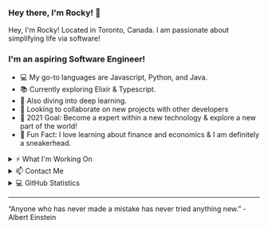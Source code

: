 
### Hey there, I'm Rocky! 👋
<p>

Hey, I'm Rocky! Located in Toronto, Canada. I am passionate about simplifying life via software! 

### I'm an aspiring Software Engineer!
- 💻 My go-to languages are Javascript, Python, and Java. 
- 📚 Currently exploring Elixir & Typescript. 
- 📌 Also diving into deep learning.
- 🤝 Looking to collaborate on new projects with other developers
- 🧱 2021 Goal: Become a expert within a new technology & explore a new part of the world!
- 👟 Fun Fact: I love learning about finance and economics & I am definitely a sneakerhead.

</p>

<details>
<summary>⚡ What I'm Working On</summary>
<p>
    
### Portfolio Page (Revised):
- React.Js, Node.js, Javascript
  
### Cypress: Live Incident Reporting & Tracking Web App
- React.Js & Redux, Node.js, Firebase, Google Maps API

### ...

</p>
</details>

<details>
<summary>📫 Contact Me</summary>

 - Site: https://www.rockykuang.me/
 - Email: RockyKuang@Protonmail.com
 - Linkedin: https://www.linkedin.com/in/rocky-kuang/
</details>

<details>
  <summary>💻 GitHub Statistics</summary>
  <img align="left" alt="Rocky's GitHub Stat" src="https://github-readme-stats.codestackr.vercel.app/api?username=RockyLogic&show_icons=true&hide_border=true" />
</details>

---

“Anyone who has never made a mistake has never tried anything new.” - Albert Einstein 
